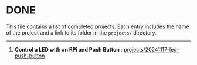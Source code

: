 # DONE

This file contains a list of completed projects. Each entry includes the name of the project and a link to its folder in the `projects/` directory.

---

1. **Control a LED with an RPi and Push Button** : [projects/20241117-led-push-button](../projects/20241117-led-push-button)